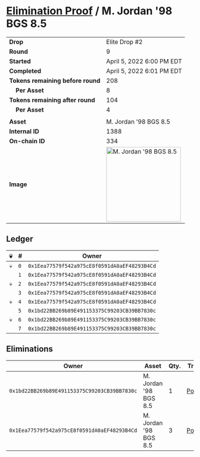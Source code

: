 # [Elimination Proof](./readme.md) / M. Jordan &#039;98 BGS 8.5

|||
|---|---|
| **Drop** | Elite Drop #2 |
| **Round** | 9 |
| **Started** | April 5, 2022 6:00 PM EDT |
| **Completed** | April 5, 2022 6:01 PM EDT |
| **Tokens remaining before round** | 208 |
| **&nbsp;&nbsp;&nbsp;&nbsp;Per Asset** | 8 |
| **Tokens remaining after round** | 104 |
| **&nbsp;&nbsp;&nbsp;&nbsp;Per Asset** | 4 |
| | |
| **Asset** | M. Jordan &#039;98 BGS 8.5 |
| **Internal ID** | 1388 |
| **On-chain ID** | 334 |
| **Image** | <img src="https://tcdn.blokpax.com/95e5eeed-5b1c-4b78-afef-bc6a22efc907/e7adafbdff3a57c281353396da1d84088e07c422035fe65cad49c8fb50644456.png" height="200" alt="M. Jordan &#039;98 BGS 8.5" /> |

## Ledger

| 💀 | # | Owner |
| --- | --- | --- |
| 💀 | `0` | `0x1Eea77579f542a975cE8f0591dA0aEF48293B4Cd` |
|  | `1` | `0x1Eea77579f542a975cE8f0591dA0aEF48293B4Cd` |
| 💀 | `2` | `0x1Eea77579f542a975cE8f0591dA0aEF48293B4Cd` |
|  | `3` | `0x1Eea77579f542a975cE8f0591dA0aEF48293B4Cd` |
| 💀 | `4` | `0x1Eea77579f542a975cE8f0591dA0aEF48293B4Cd` |
|  | `5` | `0x1bd22BB269b89E491153375C99203CB39BB7830c` |
| 💀 | `6` | `0x1bd22BB269b89E491153375C99203CB39BB7830c` |
|  | `7` | `0x1bd22BB269b89E491153375C99203CB39BB7830c` |


## Eliminations

| Owner | Asset | Qty. | Transaction |
| --- | --- | --- | --- |
| `0x1bd22BB269b89E491153375C99203CB39BB7830c` | M. Jordan '98 BGS 8.5 | 1 | [Polygonscan](https://polygonscan.com/tx/0x1d789567505148fcd24d203024eec32339213cc2c77863f22c22981a826cf0f9) |
| `0x1Eea77579f542a975cE8f0591dA0aEF48293B4Cd` | M. Jordan '98 BGS 8.5 | 3 | [Polygonscan](https://polygonscan.com/tx/0x8e85aba9044bd1ee3c3846d2ab06089c427a87fd0f5ec5e323b0cd3437071899) |
